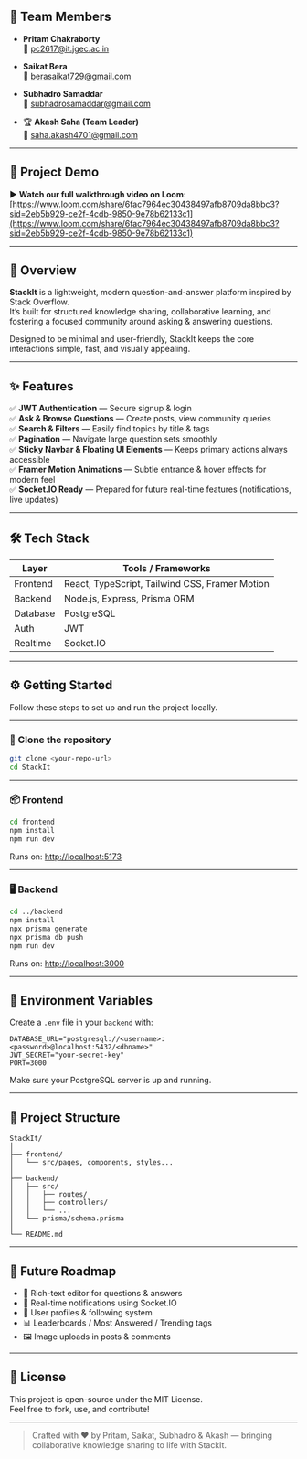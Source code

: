 ## 👥 Team Members

- **Pritam Chakraborty**  
  📧 [pc2617@it.jgec.ac.in](mailto:pc2617@it.jgec.ac.in)

- **Saikat Bera**  
  📧 [berasaikat729@gmail.com](mailto:berasaikat729@gmail.com)

- **Subhadro Samaddar**  
  📧 [subhadrosamaddar@gmail.com](mailto:subhadrosamaddar@gmail.com)

- 🏆 **Akash Saha (Team Leader)**  
  📧 [saha.akash4701@gmail.com](mailto:saha.akash4701@gmail.com)

---

## 🎥 Project Demo

▶️ **Watch our full walkthrough video on Loom:**  
[https://www.loom.com/share/6fac7964ec30438497afb8709da8bbc3?sid=2eb5b929-ce2f-4cdb-9850-9e78b62133c1](https://www.loom.com/share/6fac7964ec30438497afb8709da8bbc3?sid=2eb5b929-ce2f-4cdb-9850-9e78b62133c1)

---

## 🚀 Overview

**StackIt** is a lightweight, modern question-and-answer platform inspired by Stack Overflow.  
It’s built for structured knowledge sharing, collaborative learning, and fostering a focused community around asking & answering questions.

Designed to be minimal and user-friendly, StackIt keeps the core interactions simple, fast, and visually appealing.

---

## ✨ Features

✅ **JWT Authentication** — Secure signup & login  
✅ **Ask & Browse Questions** — Create posts, view community queries  
✅ **Search & Filters** — Easily find topics by title & tags  
✅ **Pagination** — Navigate large question sets smoothly  
✅ **Sticky Navbar & Floating UI Elements** — Keeps primary actions always accessible  
✅ **Framer Motion Animations** — Subtle entrance & hover effects for modern feel  
✅ **Socket.IO Ready** — Prepared for future real-time features (notifications, live updates)

---

## 🛠 Tech Stack

| Layer      | Tools / Frameworks                    |
|------------|--------------------------------------|
| Frontend   | React, TypeScript, Tailwind CSS, Framer Motion |
| Backend    | Node.js, Express, Prisma ORM         |
| Database   | PostgreSQL                           |
| Auth       | JWT                                  |
| Realtime   | Socket.IO                            |

---

## ⚙️ Getting Started

Follow these steps to set up and run the project locally.

---

### 🚀 Clone the repository

```bash
git clone <your-repo-url>
cd StackIt
```

---

### 📦 Frontend

```bash
cd frontend
npm install
npm run dev
```
Runs on: [http://localhost:5173](http://localhost:5173)

---

### 🖥 Backend

```bash
cd ../backend
npm install
npx prisma generate
npx prisma db push
npm run dev
```
Runs on: [http://localhost:3000](http://localhost:3000)

---

## 🔐 Environment Variables

Create a `.env` file in your `backend` with:

```env
DATABASE_URL="postgresql://<username>:<password>@localhost:5432/<dbname>"
JWT_SECRET="your-secret-key"
PORT=3000
```

Make sure your PostgreSQL server is up and running.

---

## 🌳 Project Structure

```
StackIt/
│
├── frontend/
│   └── src/pages, components, styles...
│
├── backend/
│   ├── src/
│   │   ├── routes/
│   │   ├── controllers/
│   │   └── ...
│   └── prisma/schema.prisma
│
└── README.md
```

---

## 🚀 Future Roadmap

- 📝 Rich-text editor for questions & answers  
- 🔔 Real-time notifications using Socket.IO  
- 👤 User profiles & following system  
- 📊 Leaderboards / Most Answered / Trending tags  
- 🖼 Image uploads in posts & comments

---

## 🤝 License

This project is open-source under the MIT License.  
Feel free to fork, use, and contribute!

---

> Crafted with ❤️ by Pritam, Saikat, Subhadro & Akash — bringing collaborative knowledge sharing to life with StackIt.
